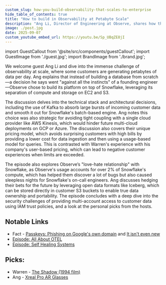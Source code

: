 ```yaml
---
custom_slug: how-you-build-observability-that-scales-to-enterprise
hide_table_of_contents: true
title: "How to build in Observability at Petabyte Scale"
description: "Ang Li, Director of Engineering at Observe, shares how they built a petabyte-scale observability platform using Snowflake, Kafka, and open data formats."
image: ./post.jpg
date: 2025-09-07
custom_youtube_embed_url: https://youtu.be/Sp_UBqZE8jI
---
```


import GuestCallout from '@site/src/components/guestCallout';
import GuestImage from './guest.jpg';
import BrandImage from './brand.jpg';

<GuestCallout name="Ang Li " link="https://www.linkedin.com/in/angliphd/" image={GuestImage} brandImg={BrandImage} />

We welcome guest Ang Li and dive into the immense challenge of observability at scale, where some customers are generating petabytes of data per day. Ang explains that instead of building a database from scratch—a decision he says went "against all the instincts" of a founding engineer—Observe chose to build its platform on top of Snowflake, leveraging its separation of compute and storage on EC2 and S3.

The discussion delves into the technical stack and architectural decisions, including the use of Kafka to absorb large bursts of incoming customer data and smooth it out for Snowflake's batch-based engine. Ang notes this choice was also strategic for avoiding tight coupling with a single cloud provider like AWS Kinesis, which would hinder future multi-cloud deployments on GCP or Azure. The discussion also covers their unique pricing model, which avoids surprising customers with high bills by providing a lower cost for data ingestion and then using a usage-based model for queries. This is contrasted with Warren's experience with his company's user-based pricing, which can lead to negative customer experiences when limits are exceeded.

The episode also explores Observe’s "love-hate relationship" with Snowflake, as Observe's usage accounts for over 2% of Snowflake's compute, which has helped them discover a lot of bugs but also caused sleepless nights for Snowflake's on-call engineers. Ang discusses hedging their bets for the future by leveraging open data formats like Iceberg, which can be stored directly in customer S3 buckets to enable true data ownership and portability. The episode concludes with a deep dive into the security challenges of providing multi-account access to customer data using IAM trust policies, and a look at the personal picks from the hosts.

## Notable Links
* Fact - [Passkeys: Phishing on Google's own domain](https://www.adaptivesecurity.com/blog/gmail-phishing-google-sites-scam) and [It isn't even new](https://mashable.com/article/google-sites-phishing-scams)
* [Episode: All About OTEL](../everything-is-amazing-with-otel/index.md)
* [Episode: Self Healing Systems](../self-healing-systems/index.md)

## Picks:
* Warren - [The Shadow (1994 film)](https://www.imdb.com/title/tt0111143/)
* Ang - [Xreal Pro AR Glasses](https://www.xreal.com/air/)